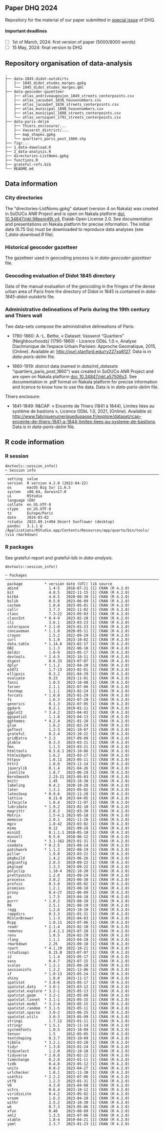 ## Paper DHQ 2024
Repository for the material of our paper submitted in [special issue](https://www.c2dh.uni.lu/news/cfp-data-science-and-history-practicing-and-theorizing-data-driven-inquiries-past) of DHQ.

#### Important deadlines
- [ ] 1st of March, 2024: first version of paper (5000/8000 words)
- [ ] 15 May, 2024: final version to DHQ

## Repository organisation of data-analysis
```
.
├── data-1845-didot-outskirts
│   ├── 1845_didot_etudes_marges.gpkg
│   └── 1845_didot_etudes_marges.qml
├── data-geocoder-gazetteer
│   ├── atlas_andriveaugoujon_1849_streets_centerpoints.csv
│   ├── atlas_jacoubet_1836_housenumbers.csv
│   ├── atlas_jacoubet_1836_streets_centerpoints.csv
│   ├── atlas_municipal_1888_housenumbers.csv
│   ├── atlas_municipal_1888_streets_centerpoints.csv
│   └── atlas_verniquet_1791_streets_centerpoints.csv
├── data-paris-delim
│   ├── Thiers_enclosure/...
│   ├── Vasserot_district/...
│   ├── map_shapes.gpkg
│   └── quartiers_paris_post_1860.shp
├── fig/...
├── 1_data-download.R
├── 2_data-analysis.R
├── directories-ListNoms.gpkg
├── functions.R
├── grateful-refs.bib
└── README.md
```

## Data information
### City directories

The "directories-ListNoms.gpkg" dataset (version 4 on Nakala) was created in SoDUCo ANR Project and is open on Nakala platform [doi: 10.34847/nkl.98eem49t.v4](https://nakala.fr/10.34847/nkl.98eem49t.v4), Etalab Open License 2.0. See documentation and presentations on Nakala platform for precise information. The initial data (6.75 Go) must be downloaded to reproduce data analyses (see _1_data-download.R_ file).

### Historical geocoder gazetteer

The gazetteer used in geocoding process is in _data-geocoder-gazetteer_ file.

### Geocoding evaluation of Didot 1845 directory

Data of the manual evaluation of the geocoding in the fringes of the dense urban area of Paris from the directory of Didot in 1845 is contained in _data-1845-didot-outskirts_ file.

### Administrative delineations of Paris during the 19th century and Thiers wall

Two data-sets compose the administrative delineations of Paris:

- 1790-1860: A.-L. Bethe, « Dataset: Vasserot “Quartiers” (Neighbourhoods) (1790-1860) - Licence ODbL 1.0 », Analyse Diachronique de l’espace Urbain Parisien: Approche Geomatique, 2015, [Online]. Available at: http://purl.stanford.edu/ry227xq8127. Data is in _data-paris-delim_ file.

- 1860-1919: district data (named in _data/init_datasets_ "quartiers_paris_post_1860") was created in SoDUCo ANR Project and are open on Nakala platform [doi: 10.34847/nkl.a57506s3](https://doi.org/10.34847/nkl.a57506s3). See documentation in .pdf format on Nakala platform for precise information and licence to know how to use the data. Data is in _data-paris-delim_ file.

Thiers enclosure:
- 1841-1849: R&CAP. « Enceinte de Thiers (1841 à 1844), Limites liées au système de bastions », Licence ODbL 1.0, 2021, [Online]. Available at: http://www.fabriquenumeriquedupasse.fr/explore/dataset/rcap-enceinte-de-thiers-1841-a-1844-limites-liees-au-systeme-de-bastions. Data is in _data-paris-delim_ file.


## R code information

### R session
```{r}
devtools::session_info()
─ Session info ───────────────────────────────────────────────────────────────────────────────────────────────────────────────────────────────────────────────────
 setting  value
 version  R version 4.2.0 (2022-04-22)
 os       macOS Big Sur 11.6.5
 system   x86_64, darwin17.0
 ui       RStudio
 language (EN)
 collate  en_US.UTF-8
 ctype    en_US.UTF-8
 tz       Europe/Paris
 date     2024-03-02
 rstudio  2023.09.1+494 Desert Sunflower (desktop)
 pandoc   3.1.1 @ /Applications/RStudio.app/Contents/Resources/app/quarto/bin/tools/ (via rmarkdown)
```

### R packages
See grateful-report and grateful-bib in _data-analysis_.

```{r}
devtools::session_info()

─ Packages ───────────────────────────────────────────────────────────────────────────────────────────────────────────────────────────────────────────────────────
 package          * version date (UTC) lib source
 abind              1.4-5   2016-07-21 [1] CRAN (R 4.2.0)
 bit                4.0.5   2022-11-15 [1] CRAN (R 4.2.0)
 bit64              4.0.5   2020-08-30 [1] CRAN (R 4.2.0)
 bslib              0.5.0   2023-06-09 [1] CRAN (R 4.2.0)
 cachem             1.0.8   2023-05-01 [1] CRAN (R 4.2.0)
 callr              3.7.3   2022-11-02 [1] CRAN (R 4.2.0)
 class              7.3-22  2023-05-03 [1] CRAN (R 4.2.0)
 classInt         * 0.4-9   2023-02-28 [1] CRAN (R 4.2.0)
 cli                3.6.1   2023-03-23 [1] CRAN (R 4.2.0)
 colorspace       * 2.1-0   2023-01-23 [1] CRAN (R 4.2.0)
 concaveman       * 1.1.0   2020-05-11 [1] CRAN (R 4.2.0)
 crayon             1.5.2   2022-09-29 [1] CRAN (R 4.2.0)
 curl               5.1.0   2023-10-02 [1] CRAN (R 4.2.0)
 data.table       * 1.14.8  2023-02-17 [1] CRAN (R 4.2.0)
 DBI                1.1.3   2022-06-18 [1] CRAN (R 4.2.0)
 deldir             1.0-9   2023-05-17 [1] CRAN (R 4.2.0)
 devtools         * 2.4.5   2022-10-11 [1] CRAN (R 4.2.0)
 digest             0.6.33  2023-07-07 [1] CRAN (R 4.2.0)
 dplyr            * 1.1.2   2023-04-20 [1] CRAN (R 4.2.0)
 e1071              1.7-13  2023-02-01 [1] CRAN (R 4.2.0)
 ellipsis           0.3.2   2021-04-29 [1] CRAN (R 4.2.0)
 evaluate           0.23    2023-11-01 [1] CRAN (R 4.2.0)
 fansi              1.0.5   2023-10-08 [1] CRAN (R 4.2.0)
 farver             2.1.1   2022-07-06 [1] CRAN (R 4.2.0)
 fastmap            1.1.1   2023-02-24 [1] CRAN (R 4.2.0)
 forcats          * 1.0.0   2023-01-29 [1] CRAN (R 4.2.0)
 fs                 1.6.3   2023-07-20 [1] CRAN (R 4.2.0)
 generics           0.1.3   2022-07-05 [1] CRAN (R 4.2.0)
 ggdark             0.2.1   2019-01-11 [1] CRAN (R 4.2.0)
 ggplot2          * 3.4.2   2023-04-03 [1] CRAN (R 4.2.0)
 ggspatial          1.1.8   2023-04-13 [1] CRAN (R 4.2.0)
 ggthemes         * 4.2.4   2021-01-20 [1] CRAN (R 4.2.0)
 glue               1.6.2   2022-02-24 [1] CRAN (R 4.2.0)
 goftest            1.2-3   2021-10-07 [1] CRAN (R 4.2.0)
 grateful           0.2.4   2023-10-22 [1] CRAN (R 4.2.0)
 gridExtra        * 2.3     2017-09-09 [1] CRAN (R 4.2.0)
 gtable             0.3.3   2023-03-21 [1] CRAN (R 4.2.0)
 hms                1.1.3   2023-03-21 [1] CRAN (R 4.2.0)
 htmltools          0.5.6.1 2023-10-06 [1] CRAN (R 4.2.0)
 htmlwidgets        1.6.2   2023-03-17 [1] CRAN (R 4.2.0)
 httpuv             1.6.11  2023-05-11 [1] CRAN (R 4.2.0)
 httr2              1.0.0   2023-11-14 [1] CRAN (R 4.2.0)
 jquerylib          0.1.4   2021-04-26 [1] CRAN (R 4.2.0)
 jsonlite           1.8.7   2023-06-29 [1] CRAN (R 4.2.0)
 KernSmooth         2.23-21 2023-05-03 [1] CRAN (R 4.2.0)
 knitr              1.45    2023-10-30 [1] CRAN (R 4.2.0)
 labeling           0.4.2   2020-10-20 [1] CRAN (R 4.2.0)
 later              1.3.1   2023-05-02 [1] CRAN (R 4.2.0)
 latex2exp        * 0.9.6   2022-11-28 [1] CRAN (R 4.2.0)
 lattice            0.21-8  2023-04-05 [1] CRAN (R 4.2.0)
 lifecycle          1.0.4   2023-11-07 [1] CRAN (R 4.2.0)
 lubridate        * 1.9.2   2023-02-10 [1] CRAN (R 4.2.0)
 magrittr           2.0.3   2022-03-30 [1] CRAN (R 4.2.0)
 Matrix             1.5-4.1 2023-05-18 [1] CRAN (R 4.2.0)
 memoise            2.0.1   2021-11-26 [1] CRAN (R 4.2.0)
 mgcv               1.8-42  2023-03-02 [1] CRAN (R 4.2.0)
 mime               0.12    2021-09-28 [1] CRAN (R 4.2.0)
 miniUI             0.1.1.1 2018-05-18 [1] CRAN (R 4.2.0)
 munsell            0.5.0   2018-06-12 [1] CRAN (R 4.2.0)
 nlme             * 3.1-162 2023-01-31 [1] CRAN (R 4.2.0)
 osmdata          * 0.2.5   2023-08-14 [1] CRAN (R 4.2.0)
 patchwork        * 1.1.2   2022-08-19 [1] CRAN (R 4.2.0)
 pillar             1.9.0   2023-03-22 [1] CRAN (R 4.2.0)
 pkgbuild           1.4.2   2023-06-26 [1] CRAN (R 4.2.0)
 pkgconfig          2.0.3   2019-09-22 [1] CRAN (R 4.2.0)
 pkgload            1.3.3   2023-09-22 [1] CRAN (R 4.2.0)
 polyclip           1.10-4  2022-10-20 [1] CRAN (R 4.2.0)
 prettyunits        1.2.0   2023-09-24 [1] CRAN (R 4.2.0)
 processx           3.8.2   2023-06-30 [1] CRAN (R 4.2.0)
 profvis            0.3.8   2023-05-02 [1] CRAN (R 4.2.0)
 promises           1.2.1   2023-08-10 [1] CRAN (R 4.2.0)
 proxy              0.4-27  2022-06-09 [1] CRAN (R 4.2.0)
 ps                 1.7.5   2023-04-18 [1] CRAN (R 4.2.0)
 purrr            * 1.0.2   2023-08-10 [1] CRAN (R 4.2.0)
 R6                 2.5.1   2021-08-19 [1] CRAN (R 4.2.0)
 ragg               1.2.6   2023-10-10 [1] CRAN (R 4.2.0)
 rappdirs           0.3.3   2021-01-31 [1] CRAN (R 4.2.0)
 RColorBrewer       1.1-3   2022-04-03 [1] CRAN (R 4.2.0)
 Rcpp               1.0.11  2023-07-06 [1] CRAN (R 4.2.0)
 readr            * 2.1.4   2023-02-10 [1] CRAN (R 4.2.0)
 remotes            2.4.2.1 2023-07-18 [1] CRAN (R 4.2.0)
 renv               1.0.5   2024-02-29 [1] CRAN (R 4.2.0)
 rlang              1.1.1   2023-04-28 [1] CRAN (R 4.2.0)
 rmarkdown          2.25    2023-09-18 [1] CRAN (R 4.2.0)
 rpart            * 4.1.19  2022-10-21 [1] CRAN (R 4.2.0)
 rstudioapi         0.15.0  2023-07-07 [1] CRAN (R 4.2.0)
 s2                 1.1.4   2023-05-17 [1] CRAN (R 4.2.0)
 sass               0.4.7   2023-07-15 [1] CRAN (R 4.2.0)
 scales           * 1.2.1   2022-08-20 [1] CRAN (R 4.2.0)
 sessioninfo        1.2.2   2021-12-06 [1] CRAN (R 4.2.0)
 sf               * 1.0-13  2023-05-24 [1] CRAN (R 4.2.0)
 shiny              1.8.0   2023-11-17 [1] CRAN (R 4.2.0)
 spatstat         * 3.0-6   2023-05-17 [1] CRAN (R 4.2.0)
 spatstat.data    * 3.0-1   2023-03-12 [1] CRAN (R 4.2.0)
 spatstat.explore * 3.2-1   2023-05-13 [1] CRAN (R 4.2.0)
 spatstat.geom    * 3.2-1   2023-05-09 [1] CRAN (R 4.2.0)
 spatstat.linnet  * 3.1-1   2023-05-15 [1] CRAN (R 4.2.0)
 spatstat.model   * 3.2-4   2023-05-15 [1] CRAN (R 4.2.0)
 spatstat.random  * 3.1-5   2023-05-11 [1] CRAN (R 4.2.0)
 spatstat.sparse    3.0-2   2023-06-25 [1] CRAN (R 4.2.0)
 spatstat.utils     3.0-3   2023-05-09 [1] CRAN (R 4.2.0)
 stringi            1.7.12  2023-01-11 [1] CRAN (R 4.2.0)
 stringr          * 1.5.1   2023-11-14 [1] CRAN (R 4.2.0)
 systemfonts        1.0.5   2023-10-09 [1] CRAN (R 4.2.0)
 tensor             1.5     2012-05-05 [1] CRAN (R 4.2.0)
 textshaping        0.3.7   2023-10-09 [1] CRAN (R 4.2.0)
 tibble           * 3.2.1   2023-03-20 [1] CRAN (R 4.2.0)
 tidyr            * 1.3.0   2023-01-24 [1] CRAN (R 4.2.0)
 tidyselect         1.2.0   2022-10-10 [1] CRAN (R 4.2.0)
 tidyverse        * 2.0.0   2023-02-22 [1] CRAN (R 4.2.0)
 timechange         0.2.0   2023-01-11 [1] CRAN (R 4.2.0)
 tzdb               0.4.0   2023-05-12 [1] CRAN (R 4.2.0)
 units              0.8-2   2023-04-27 [1] CRAN (R 4.2.0)
 urlchecker         1.0.1   2021-11-30 [1] CRAN (R 4.2.0)
 usethis          * 2.2.2   2023-07-06 [1] CRAN (R 4.2.0)
 utf8               1.2.3   2023-01-31 [1] CRAN (R 4.2.0)
 V8                 4.3.0   2023-04-08 [1] CRAN (R 4.2.0)
 vctrs              0.6.4   2023-10-12 [1] CRAN (R 4.2.0)
 viridisLite        0.4.2   2023-05-02 [1] CRAN (R 4.2.0)
 vroom              1.6.3   2023-04-28 [1] CRAN (R 4.2.0)
 withr              2.5.2   2023-10-30 [1] CRAN (R 4.2.0)
 wk                 0.7.3   2023-05-06 [1] CRAN (R 4.2.0)
 xfun               0.40    2023-08-09 [1] CRAN (R 4.2.0)
 xml2               1.3.5   2023-07-06 [1] CRAN (R 4.2.0)
 xtable             1.8-4   2019-04-21 [1] CRAN (R 4.2.0)
 yaml               2.3.7   2023-01-23 [1] CRAN (R 4.2.0)

```
